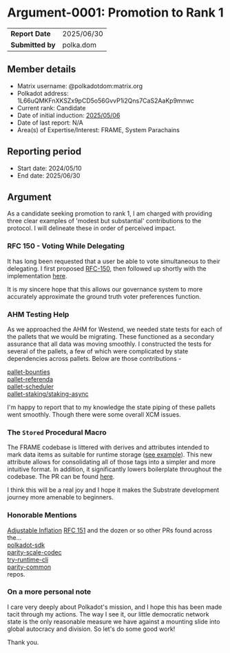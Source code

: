 # Argument-0001: Promotion to Rank 1

|                 |                                                                                             |
| --------------- | ------------------------------------------------------------------------------------------- |
| **Report Date** | 2025/06/30                                                             |
| **Submitted by**| polka.dom                                                                        |


## Member details

- Matrix username: @polkadotdom:matrix.org
- Polkadot address: 1L66uQMKFnXKSZx9pCD5o56GvvP1i2Qns7CaS2AaKp9mnwc
- Current rank: Candidate
- Date of initial induction: [2025/05/06](https://collectives.statescan.io/#/extrinsics/6306997-2)
- Date of last report: N/A
- Area(s) of Expertise/Interest: FRAME, System Parachains


## Reporting period

- Start date: 2024/05/10
- End date: 2025/06/30


## Argument

As a candidate seeking promotion to rank 1, I am charged with providing three clear examples of 'modest but substantial' contributions to the protocol. I will delineate these in order of perceived impact.

### RFC 150 - Voting While Delegating
It has long been requested that a user be able to vote simultaneous to their delegating. I first proposed [RFC-150](https://github.com/PolkadotDom/RFCs/blob/dom/voting-while-delegating/text/0150-voting-while-delegating.md), then followed up shortly with the implementation [here](https://github.com/paritytech/polkadot-sdk/pull/9026).

It is my sincere hope that this allows our governance system to more accurately approximate the ground truth voter preferences function.

### AHM Testing Help

As we approached the AHM for Westend, we needed state tests for each of the pallets that we would be migrating. These functioned as a secondary assurance that all data was moving smoothly. I constructed the tests for several of the pallets, a few of which were complicated by state dependencies across pallets. Below are those contributions -

[pallet-bounties](https://github.com/polkadot-fellows/runtimes/pull/669)  
[pallet-referenda](https://github.com/polkadot-fellows/runtimes/pull/672)  
[pallet-scheduler](https://github.com/polkadot-fellows/runtimes/pull/680)  
[pallet-staking/staking-async](https://github.com/polkadot-fellows/runtimes/pull/727)

I'm happy to report that to my knowledge the state piping of these pallets went smoothly. Though there were some overall XCM issues.

### The `Stored` Procedural Macro

The FRAME codebase is littered with derives and attributes intended to mark data items as suitable for runtime storage ([see example](https://github.com/paritytech/polkadot-sdk/blob/master/substrate/frame/conviction-voting/src/vote.rs#L239-L255)). This new attribute allows for consolidating all of those tags into a simpler and more intuitive format. In addition, it significantly lowers boilerplate throughout the codebase. The PR can be found [here](https://github.com/paritytech/polkadot-sdk/pull/8032).

I think this will be a real joy and I hope it makes the Substrate development journey more amenable to beginners.

### Honorable Mentions
[Adjustable Inflation](https://github.com/polkadot-fellows/runtimes/pull/732)
[RFC 151](https://github.com/polkadot-fellows/RFCs/pull/151)
and the dozen or so other PRs found across the...  
[polkadot-sdk](https://github.com/paritytech/polkadot-sdk/issues?q=author%3Apolkadotdom)  
[parity-scale-codec](https://github.com/paritytech/parity-scale-codec/pulls?q=author%3Apolkadotdom+)  
[try-runtime-cli](https://github.com/paritytech/try-runtime-cli/pulls?q=author%3Apolkadotdom+)  
[parity-common](https://github.com/paritytech/parity-common/pulls?q=author%3Apolkadotdom+)  
repos.

### On a more personal note

I care very deeply about Polkadot's mission, and I hope this has been made tacit through my actions. The way I see it, our little democratic network state is the only reasonable measure we have against a mounting slide into global autocracy and division. So let's do some good work!

Thank you.
